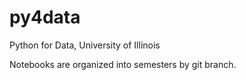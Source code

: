# py4data
Python for Data, University of Illinois

Notebooks are organized into semesters by git branch.
